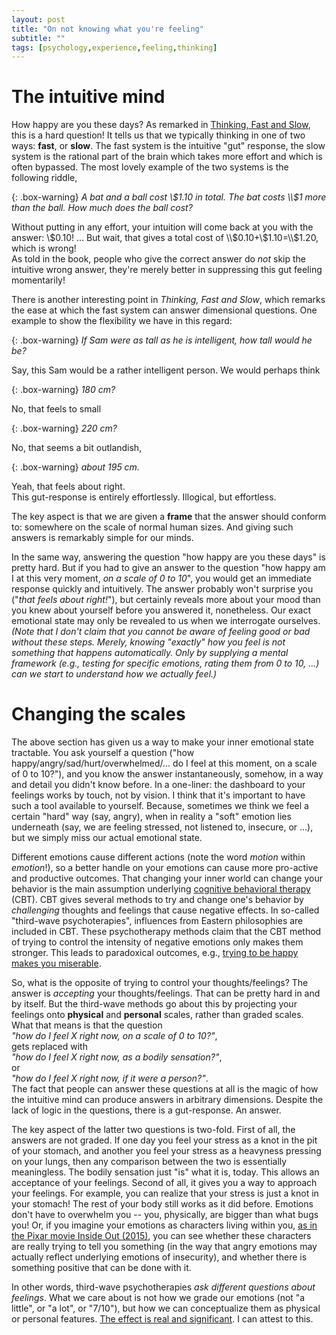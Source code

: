 ```yaml
---
layout: post
title: "On not knowing what you're feeling"
subtitle: ""
tags: [psychology,experience,feeling,thinking]
---
```


# The intuitive mind
How happy are you these days? As remarked in [Thinking, Fast and Slow](https://en.wikipedia.org/wiki/Thinking,_Fast_and_Slow), this is a hard question!
It tells us that we typically thinking in one of two ways: **fast**, or **slow**. The fast system is the intuitive "gut" response, the slow system is the rational part of the brain which takes more effort and which is often bypassed. The most lovely example of the two systems is the following riddle,

{: .box-warning}
*A bat and a ball cost \\$1.10 in total. The bat costs \\$1 more than the ball. How much does the ball cost?*

Without putting in any effort, your intuition will come back at you with the answer: \\$0.10!    
...     
But wait, that gives a total cost of \\$0.10+\\$1.10=\\$1.20, which is wrong!    
As told in the book, people who give the correct answer do *not* skip the intuitive wrong answer, they're merely better in suppressing this gut feeling momentarily!

There is another interesting point in *Thinking, Fast and Slow*, which remarks the ease at which the fast system can answer dimensional questions.
One example to show the flexibility we have in this regard:    

{: .box-warning}
*If Sam were as tall as he is intelligent, how tall would he be?*     

Say, this Sam would be a rather intelligent person. We would perhaps think    

{: .box-warning}
*180 cm?*    

No, that feels to small    

{: .box-warning}
*220 cm?*    

No, that seems a bit outlandish,      

{: .box-warning}
*about 195 cm.*  

Yeah, that feels about right.    
This gut-response is entirely effortlessly. Illogical, but effortless.

The key aspect is that we are given a **frame** that the answer should conform to: somewhere on the scale of normal human sizes. And giving such answers is remarkably simple for our minds.

In the same way, answering the question "how happy are you these days" is pretty hard. But if you had to give an answer to the question "how happy am I at this very moment, *on a scale of 0 to 10*", you would get an immediate response quickly and intuitively. The answer probably won't surprise you ("*that feels about right!*"), but certainly reveals more about your mood than you knew about yourself before you answered it, nonetheless.
Our exact emotional state may only be revealed to us when we interrogate ourselves. *(Note that I don't claim that you cannot be aware of feeling good or bad without these steps. Merely, knowing "exactly" how you feel is not something that happens automatically. Only by supplying a mental framework (e.g., testing for specific emotions, rating them from 0 to 10, ...) can we start to understand how we actually feel.)*

# Changing the scales
The above section has given us a way to make your inner emotional state tractable. You ask yourself a question ("how happy/angry/sad/hurt/overwhelmed/... do I feel at this moment, on a scale of 0 to 10?"), and you know the answer instantaneously, somehow, in a way and detail you didn't know before. In a one-liner: the dashboard to your feelings works by touch, not by vision.
I think that it's important to have such a tool available to yourself. 
Because, sometimes we think we feel a certain "hard" way (say, angry), when in reality a "soft" emotion lies underneath (say, we are feeling stressed, not listened to, insecure, or ...), but we simply miss our actual emotional state. 

Different emotions cause different actions (note the word *motion* within *emotion*!), so a better handle on your emotions can cause more pro-active and productive outcomes. That changing your inner world can change your behavior is the main assumption underlying [cognitive behavioral therapy](https://en.wikipedia.org/wiki/Cognitive_behavioral_therapy) (CBT). CBT gives several methods to try and change one's behavior by *challenging* thoughts and feelings that cause negative effects.
In so-called "third-wave psychoterapies", influences from Eastern philosophies are included in CBT. These psychotherapy methods claim that the CBT method of trying to control the intensity of negative emotions only makes them stronger. This leads to paradoxical outcomes, e.g., [trying to be happy makes you miserable](https://time.com/5356657/trying-to-be-happy/).

So, what is the opposite of trying to control your thoughts/feelings? The answer is *accepting* your thoughts/feelings. That can be pretty hard in and by itself. But the third-wave methods go about this by projecting your feelings onto **physical** and **personal** scales, rather than graded scales. What that means is that the question    
*"how do I feel X right now, on a scale of 0 to 10?"*,    
gets replaced with    
*"how do I feel X right now, as a bodily sensation?"*,     
or    
*"how do I feel X right now, if it were a person?"*.    
The fact that people can answer these questions at all is the magic of how the intuitive mind can produce answers in arbitrary dimensions. Despite the lack of logic in the questions, there is a gut-response. An answer.

The key aspect of the latter two questions is two-fold. First of all, the answers are not graded. If one day you feel your stress as a knot in the pit of your stomach, and another you feel your stress as a heavyness pressing on your lungs, then any comparison between the two is essentially meaningless. The bodily sensation just "is" what it is, today. This allows an acceptance of your feelings. Second of all, it gives you a way to approach your feelings.
For example, you can realize that your stress is just a knot in your stomach! The rest of your body still works as it did before. Emotions don't have to overwhelm you -- you, physically, are bigger than what bugs you!
Or, if you imagine your emotions as characters living within you, [as in the Pixar movie Inside Out (2015)](https://en.wikipedia.org/wiki/Inside_Out_(2015_film)), you can see whether these characters are really trying to tell you something (in the way that angry emotions may actually reflect underlying emotions of insecurity), and whether there is something positive that can be done with it. 

In other words, third-wave psychotherapies *ask different questions about feelings*. What we care about is not how we grade our emotions (not "a little", or "a lot", or "7/10"), but how we can conceptualize them as physical or personal features. [The effect is real and significant](https://en.wikipedia.org/wiki/Inner_Relationship_Focusing). I can attest to this.
